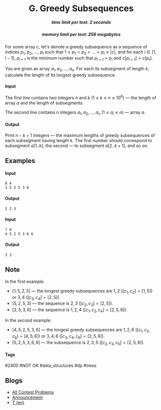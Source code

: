 <h1 style='text-align: center;'> G. Greedy Subsequences</h1>

<h5 style='text-align: center;'>time limit per test: 2 seconds</h5>
<h5 style='text-align: center;'>memory limit per test: 256 megabytes</h5>

For some array $c$, let's denote a greedy subsequence as a sequence of indices $p_1$, $p_2$, ..., $p_l$ such that $1 \le p_1 < p_2 < \dots < p_l \le |c|$, and for each $i \in [1, l - 1]$, $p_{i + 1}$ is the minimum number such that $p_{i + 1} > p_i$ and $c[p_{i + 1}] > c[p_i]$.

You are given an array $a_1, a_2, \dots, a_n$. For each its subsegment of length $k$, calculate the length of its longest greedy subsequence.

#### Input

The first line contains two integers $n$ and $k$ ($1 \le k \le n \le 10^6$) — the length of array $a$ and the length of subsegments.

The second line contains $n$ integers $a_1, a_2, \dots, a_n$ ($1 \le a_i \le n$) — array $a$.

#### Output

Print $n - k + 1$ integers — the maximum lengths of greedy subsequences of each subsegment having length $k$. The first number should correspond to subsegment $a[1..k]$, the second — to subsegment $a[2..k + 1]$, and so on.

## Examples

#### Input


```text
6 4
1 5 2 5 3 6
```
#### Output


```text
2 2 3 
```
#### Input


```text
7 6
4 5 2 5 3 6 6
```
#### Output


```text
3 3 
```
## Note

In the first example: 

* $[1, 5, 2, 5]$ — the longest greedy subsequences are $1, 2$ ($[c_1, c_2] = [1, 5]$) or $3, 4$ ($[c_3, c_4] = [2, 5]$).
* $[5, 2, 5, 3]$ — the sequence is $2, 3$ ($[c_2, c_3] = [2, 5]$).
* $[2, 5, 3, 6]$ — the sequence is $1, 2, 4$ ($[c_1, c_2, c_4] = [2, 5, 6]$).

In the second example: 

* $[4, 5, 2, 5, 3, 6]$ — the longest greedy subsequences are $1, 2, 6$ ($[c_1, c_2, c_6] = [4, 5, 6]$) or $3, 4, 6$ ($[c_3, c_4, c_6] = [2, 5, 6]$).
* $[5, 2, 5, 3, 6, 6]$ — the subsequence is $2, 3, 5$ ($[c_2, c_3, c_5] = [2, 5, 6]$).


#### Tags 

#2400 #NOT OK #data_structures #dp #trees 

## Blogs
- [All Contest Problems](../Educational_Codeforces_Round_61_(Rated_for_Div._2).md)
- [Announcement](../blogs/Announcement.md)
- [T (en)](../blogs/T_(en).md)
